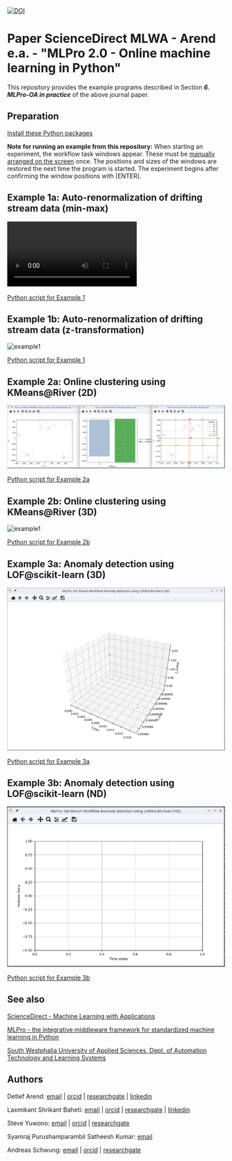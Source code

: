 [![DOI](https://zenodo.org/badge/DOI/10.5281/zenodo.14216463.svg)](https://doi.org/10.5281/zenodo.14216463)

# Paper ScienceDirect MLWA - Arend e.a. - "MLPro 2.0 - Online machine learning in Python"
This repository provides the example programs described in Section _**6. MLPro-OA in practice**_ of the above journal paper.

## Preparation

[Install these Python packages](requirements.txt)

**Note for running an example from this repository:** When starting an experiment, the workflow task windows appear. These must be [manually arranged on the screen](how_to_run_an_experiment.gif) once. The positions and sizes of the windows are restored the next time the program is started. The experiment begins after confirming the window positions with \[ENTER\].


## Example 1a: Auto-renormalization of drifting stream data (min-max)

![example1](example1/example1a_auto_renormalization_minmax.mp4)

[Python script for Example 1](example1/example1a_auto_renormalization_minmax.py)


## Example 1b: Auto-renormalization of drifting stream data (z-transformation)

![example1](example1/example1b_auto_renormalization_ztrans.gif)

[Python script for Example 1](example1/example1b_auto_renormalization_ztrans.py)


## Example 2a: Online clustering using KMeans@River (2D)

![example1](example2/example2a_online_clustering_of_stream_data_2d.gif)

[Python script for Example 2a](example2/example2a_online_clustering_of_stream_data_2d.py)


## Example 2b: Online clustering using KMeans@River (3D)

![example1](example2/example2b_online_clustering_of_stream_data_3d.gif)

[Python script for Example 2b](example2/example2b_online_clustering_of_stream_data_3d.py)


## Example 3a: Anomaly detection using LOF@scikit-learn (3D)

![example1](example3/example3a_anomaly_detection_3d.gif)

[Python script for Example 3a](example3/example3a_anomaly_detection_3d.py)


## Example 3b: Anomaly detection using LOF@scikit-learn (ND)

![example1](example3/example3b_anomaly_detection_nd.gif)

[Python script for Example 3b](example3/example3b_anomaly_detection_nd.py)


## See also

[ScienceDirect - Machine Learning with Applications](https://www.sciencedirect.com/journal/machine-learning-with-applications)

[MLPro - the integrative middleware framework for standardized machine learning in Python](https://mlpro.readthedocs.io/)

[South Westphalia University of Applied Sciences, Dept. of Automation Technology and Learning Systems](https://www.fh-swf.de/de/forschung___transfer_4/labore_3/labs/labor_fuer_automatisierungstechnik__soest_1/standardseite_57.php)


## Authors

Detlef Arend: [email](mailto:arend.detlef@fh-swf.de) | [orcid](https://orcid.org/0000-0002-8315-2346) | [researchgate](https://www.researchgate.net/profile/Detlef-Arend) | [linkedin](https://www.linkedin.com/in/detlef-arend-65170527b)

Laxmikant Shrikant Baheti: [email](mailto:baheti.laxmikantshrikant@fh-swf.de) | [orcid](https://orcid.org/0009-0001-6566-1454) | [researchgate](https://www.researchgate.net/profile/Laxmikant-Baheti) | [linkedin](https://www.linkedin.com/in/laxmikant-baheti) 

Steve Yuwono: [email](mailto:yuwono.steve@fh-swf.de) | [orcid](https://orcid.org/0000-0001-7570-2726) | [researchgate](https://www.researchgate.net/profile/Steve-Yuwono)

Syamraj Purushamparambil Satheesh Kumar: [email](mailto:syam.ps1804@gmail.com)

Andreas Schwung: [email](mailto:schwung.andreas@fh-swf.de) | [orcid](https://orcid.org/0000-0001-8405-0977) | [researchgate](https://www.researchgate.net/profile/Andreas-Schwung)
